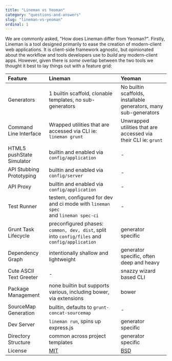 ```yaml
---
title: "Lineman vs Yeoman"
category: "questions-and-answers"
slug: "lineman-vs-yeoman"
ordinal: 1
---
```


We are commonly asked, "How does Lineman differ from Yeoman?". Firstly, Lineman is a tool designed primarily to ease the creation of modern-client web applications. It is client-side framework agnostic, but opinionated about the workflow and tools developers use to _build_ any modern-client apps. However, given there is _some_ overlap between the two tools we thought it best to lay things out with a feature grid:

| Feature | Lineman | Yeoman |
|:--|:--|:--|
| Generators                | 1 builtin scaffold, clonable templates, no sub-generators       | No builtin scaffolds, installable generators, many sub-generators |
| Command Line Interface    | Wrapped utilities that are accessed via CLI ie: `lineman grunt` | Unwrapped utilities that are accessed via their CLI ie: `grunt`   |
| HTML5 pushState Simulator | builtin and enabled via `config/application` | - |
| API Stubbing Prototyping | builtin and enabled via `config/server` | - |
| API Proxy | builtin and enabled via `config/application` | - |
| Test Runner | testem, configured for dev and ci mode with `lineman spec`<br> and `lineman spec-ci` | - |
| Grunt Task Lifecycle | preconfigured phases: `common, dev, dist`, split into `config/files` and `config/application` | generator specific |
| Dependency Graph | intentionally shallow and lightweight | generator specific, often deep and heavy |
| Cute ASCII Text Greeter | - | snazzy wizard based CLI |
| Package Management | none builtin but supports various, including bower, via extensions | bower |
| SourceMap Generation | builtin, defaults to `grunt-concat-sourcemap` | - |
| Dev Server | `lineman run`, spins up express.js | generator specific |
| Directory Structure | common across project templates | generator specific |
| License | [MIT](http://choosealicense.com/licenses/mit/) | [BSD](http://choosealicense.com/licenses/bsd/) |
